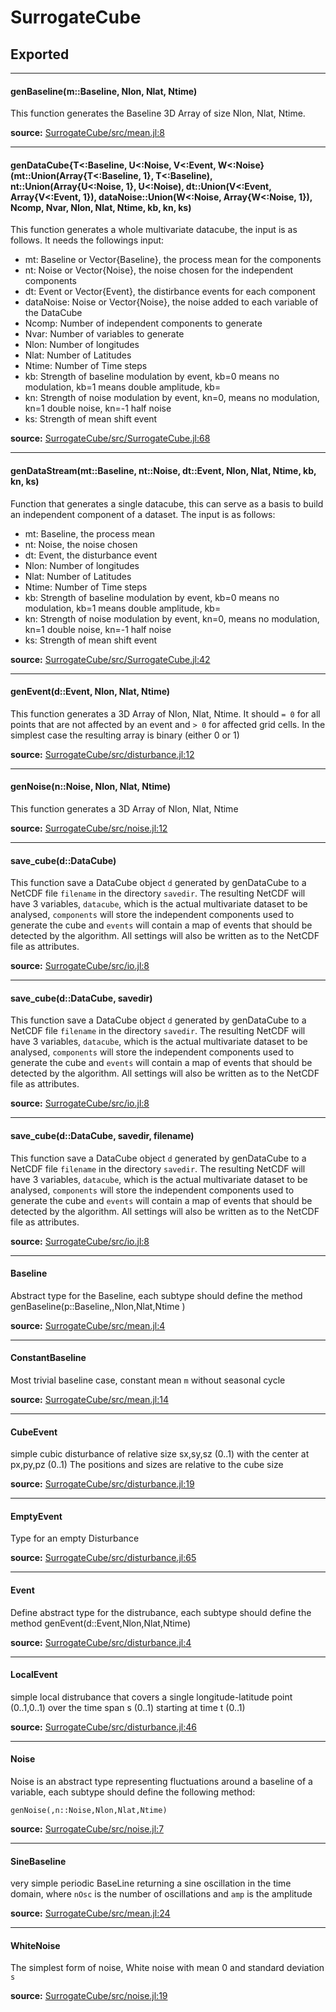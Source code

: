 # SurrogateCube

## Exported
---

#### genBaseline(m::Baseline, Nlon, Nlat, Ntime)
This function generates the Baseline 3D Array of size Nlon, Nlat, Ntime.

**source:**
[SurrogateCube/src/mean.jl:8](file:///Users/fgans/.julia/v0.3/SurrogateCube/src/mean.jl)

---

#### genDataCube{T<:Baseline, U<:Noise, V<:Event, W<:Noise}(mt::Union(Array{T<:Baseline, 1}, T<:Baseline), nt::Union(Array{U<:Noise, 1}, U<:Noise), dt::Union(V<:Event, Array{V<:Event, 1}), dataNoise::Union(W<:Noise, Array{W<:Noise, 1}), Ncomp, Nvar, Nlon, Nlat, Ntime, kb, kn, ks)
This function generates a whole multivariate datacube, the input is as follows. It needs the followings input:
- mt: Baseline or Vector{Baseline}, the process mean for the components
- nt: Noise or Vector{Noise}, the noise chosen for the independent components
- dt: Event or Vector{Event}, the distirbance events for each component
- dataNoise: Noise or Vector{Noise}, the noise added to each variable of the DataCube
- Ncomp: Number of independent components to generate
- Nvar: Number of variables to generate
- Nlon: Number of longitudes
- Nlat: Number of Latitudes
- Ntime: Number of Time steps
- kb: Strength of baseline modulation by event, kb=0 means no modulation, kb=1 means double amplitude, kb=
- kn: Strength of noise modulation by event, kn=0, means no modulation, kn=1 double noise, kn=-1 half noise 
- ks: Strength of mean shift event


**source:**
[SurrogateCube/src/SurrogateCube.jl:68](file:///Users/fgans/.julia/v0.3/SurrogateCube/src/SurrogateCube.jl)

---

#### genDataStream(mt::Baseline, nt::Noise, dt::Event, Nlon, Nlat, Ntime, kb, kn, ks)
Function that generates a single datacube, this can serve as a basis to build an independent component of a dataset. The input is as follows:
- mt: Baseline, the process mean
- nt: Noise, the noise chosen
- dt: Event, the disturbance event
- Nlon: Number of longitudes
- Nlat: Number of Latitudes
- Ntime: Number of Time steps
- kb: Strength of baseline modulation by event, kb=0 means no modulation, kb=1 means double amplitude, kb=
- kn: Strength of noise modulation by event, kn=0, means no modulation, kn=1 double noise, kn=-1 half noise 
- ks: Strength of mean shift event


**source:**
[SurrogateCube/src/SurrogateCube.jl:42](file:///Users/fgans/.julia/v0.3/SurrogateCube/src/SurrogateCube.jl)

---

#### genEvent(d::Event, Nlon, Nlat, Ntime)
This function generates a 3D Array of Nlon, Nlat, Ntime. It should `= 0` for all points that are not affected by an event and `> 0` 
for affected grid cells. In the simplest case the resulting array is binary (either 0 or 1)


**source:**
[SurrogateCube/src/disturbance.jl:12](file:///Users/fgans/.julia/v0.3/SurrogateCube/src/disturbance.jl)

---

#### genNoise(n::Noise, Nlon, Nlat, Ntime)
This function generates a 3D Array of Nlon, Nlat, Ntime

**source:**
[SurrogateCube/src/noise.jl:12](file:///Users/fgans/.julia/v0.3/SurrogateCube/src/noise.jl)

---

#### save_cube(d::DataCube)
This function save a DataCube object `d` generated by genDataCube to a NetCDF file `filename` in the directory `savedir`. The resulting NetCDF will have 3
variables, `datacube`, which is the actual multivariate dataset to be analysed, `components` will store the independent components used
to generate the cube and `events` will contain a map of events that should be detected by the algorithm. All settings will also be written
 as to the NetCDF file as attributes.


**source:**
[SurrogateCube/src/io.jl:8](file:///Users/fgans/.julia/v0.3/SurrogateCube/src/io.jl)

---

#### save_cube(d::DataCube, savedir)
This function save a DataCube object `d` generated by genDataCube to a NetCDF file `filename` in the directory `savedir`. The resulting NetCDF will have 3
variables, `datacube`, which is the actual multivariate dataset to be analysed, `components` will store the independent components used
to generate the cube and `events` will contain a map of events that should be detected by the algorithm. All settings will also be written
 as to the NetCDF file as attributes.


**source:**
[SurrogateCube/src/io.jl:8](file:///Users/fgans/.julia/v0.3/SurrogateCube/src/io.jl)

---

#### save_cube(d::DataCube, savedir, filename)
This function save a DataCube object `d` generated by genDataCube to a NetCDF file `filename` in the directory `savedir`. The resulting NetCDF will have 3
variables, `datacube`, which is the actual multivariate dataset to be analysed, `components` will store the independent components used
to generate the cube and `events` will contain a map of events that should be detected by the algorithm. All settings will also be written
 as to the NetCDF file as attributes.


**source:**
[SurrogateCube/src/io.jl:8](file:///Users/fgans/.julia/v0.3/SurrogateCube/src/io.jl)

---

#### Baseline
Abstract type for the Baseline, each subtype should define the method 
genBaseline(p::Baseline,,Nlon,Nlat,Ntime )


**source:**
[SurrogateCube/src/mean.jl:4](file:///Users/fgans/.julia/v0.3/SurrogateCube/src/mean.jl)

---

#### ConstantBaseline
Most trivial baseline case, constant mean `m` without seasonal cycle


**source:**
[SurrogateCube/src/mean.jl:14](file:///Users/fgans/.julia/v0.3/SurrogateCube/src/mean.jl)

---

#### CubeEvent
simple cubic disturbance of relative size sx,sy,sz (0..1) with the center at px,py,pz (0..1)
The positions and sizes are relative to the cube size


**source:**
[SurrogateCube/src/disturbance.jl:19](file:///Users/fgans/.julia/v0.3/SurrogateCube/src/disturbance.jl)

---

#### EmptyEvent
Type for an empty Disturbance

**source:**
[SurrogateCube/src/disturbance.jl:65](file:///Users/fgans/.julia/v0.3/SurrogateCube/src/disturbance.jl)

---

#### Event
Define abstract type for the distrubance, each subtype should define the method
genEvent(d::Event,Nlon,Nlat,Ntime)


**source:**
[SurrogateCube/src/disturbance.jl:4](file:///Users/fgans/.julia/v0.3/SurrogateCube/src/disturbance.jl)

---

#### LocalEvent
simple local distrubance that covers a single longitude-latitude point (0..1,0..1) over the time span s (0..1) starting at time t (0..1)


**source:**
[SurrogateCube/src/disturbance.jl:46](file:///Users/fgans/.julia/v0.3/SurrogateCube/src/disturbance.jl)

---

#### Noise
Noise is an abstract type representing fluctuations around a baseline of a variable, each subtype should define the following method:

    genNoise(,n::Noise,Nlon,Nlat,Ntime)



**source:**
[SurrogateCube/src/noise.jl:7](file:///Users/fgans/.julia/v0.3/SurrogateCube/src/noise.jl)

---

#### SineBaseline
very simple periodic BaseLine returning a sine oscillation in the time domain, 
where `nOsc` is the number of oscillations and `amp` is the amplitude


**source:**
[SurrogateCube/src/mean.jl:24](file:///Users/fgans/.julia/v0.3/SurrogateCube/src/mean.jl)

---

#### WhiteNoise
The simplest form of noise, White noise with mean 0 and standard deviation `s`


**source:**
[SurrogateCube/src/noise.jl:19](file:///Users/fgans/.julia/v0.3/SurrogateCube/src/noise.jl)


